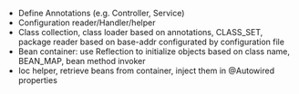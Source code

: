 - Define Annotations (e.g. Controller, Service)
- Configuration reader/Handler/helper
- Class collection, class loader based on annotations, CLASS_SET, package reader based on base-addr configurated by configuration file
- Bean container: use Reflection to initialize objects based on class name, BEAN_MAP, bean method invoker
- Ioc helper, retrieve beans from container, inject them in @Autowired properties